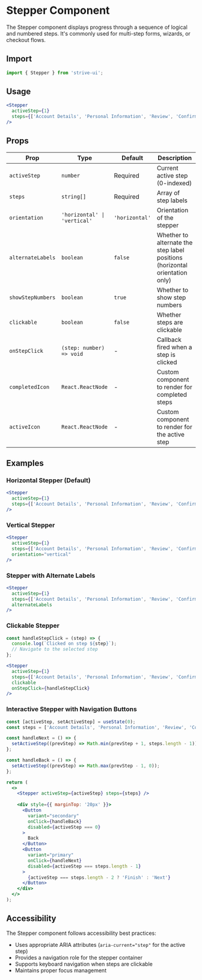 # Stepper Component

The Stepper component displays progress through a sequence of logical and numbered steps. It's commonly used for multi-step forms, wizards, or checkout flows.

## Import

```jsx
import { Stepper } from 'strive-ui';
```

## Usage

```jsx
<Stepper
  activeStep={1}
  steps={['Account Details', 'Personal Information', 'Review', 'Confirmation']}
/>
```

## Props

| Prop | Type | Default | Description |
|------|------|---------|-------------|
| `activeStep` | `number` | Required | Current active step (0-indexed) |
| `steps` | `string[]` | Required | Array of step labels |
| `orientation` | `'horizontal' \| 'vertical'` | `'horizontal'` | Orientation of the stepper |
| `alternateLabels` | `boolean` | `false` | Whether to alternate the step label positions (horizontal orientation only) |
| `showStepNumbers` | `boolean` | `true` | Whether to show step numbers |
| `clickable` | `boolean` | `false` | Whether steps are clickable |
| `onStepClick` | `(step: number) => void` | - | Callback fired when a step is clicked |
| `completedIcon` | `React.ReactNode` | - | Custom component to render for completed steps |
| `activeIcon` | `React.ReactNode` | - | Custom component to render for the active step |

## Examples

### Horizontal Stepper (Default)

```jsx
<Stepper
  activeStep={1}
  steps={['Account Details', 'Personal Information', 'Review', 'Confirmation']}
/>
```

### Vertical Stepper

```jsx
<Stepper
  activeStep={1}
  steps={['Account Details', 'Personal Information', 'Review', 'Confirmation']}
  orientation="vertical"
/>
```

### Stepper with Alternate Labels

```jsx
<Stepper
  activeStep={1}
  steps={['Account Details', 'Personal Information', 'Review', 'Confirmation']}
  alternateLabels
/>
```

### Clickable Stepper

```jsx
const handleStepClick = (step) => {
  console.log(`Clicked on step ${step}`);
  // Navigate to the selected step
};

<Stepper
  activeStep={1}
  steps={['Account Details', 'Personal Information', 'Review', 'Confirmation']}
  clickable
  onStepClick={handleStepClick}
/>
```

### Interactive Stepper with Navigation Buttons

```jsx
const [activeStep, setActiveStep] = useState(0);
const steps = ['Account Details', 'Personal Information', 'Review', 'Confirmation'];

const handleNext = () => {
  setActiveStep((prevStep) => Math.min(prevStep + 1, steps.length - 1));
};

const handleBack = () => {
  setActiveStep((prevStep) => Math.max(prevStep - 1, 0));
};

return (
  <>
    <Stepper activeStep={activeStep} steps={steps} />
    
    <div style={{ marginTop: '20px' }}>
      <Button 
        variant="secondary" 
        onClick={handleBack}
        disabled={activeStep === 0}
      >
        Back
      </Button>
      <Button 
        variant="primary" 
        onClick={handleNext}
        disabled={activeStep === steps.length - 1}
      >
        {activeStep === steps.length - 2 ? 'Finish' : 'Next'}
      </Button>
    </div>
  </>
);
```

## Accessibility

The Stepper component follows accessibility best practices:

- Uses appropriate ARIA attributes (`aria-current="step"` for the active step)
- Provides a navigation role for the stepper container
- Supports keyboard navigation when steps are clickable
- Maintains proper focus management
